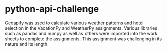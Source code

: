 # python-api-challenge
Geoapify was used to calculate various weather patterns and hotel selection in the VacationPy and WeatherPy assignments. Various libraries such as pandas and numpy as well as others were imported into the work sheets to complete the assignments.  This assignment was challenging in its nature and its length. 
